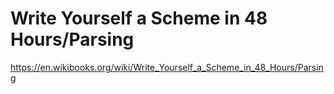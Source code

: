 # Write Yourself a Scheme in 48 Hours/Parsing

https://en.wikibooks.org/wiki/Write_Yourself_a_Scheme_in_48_Hours/Parsing



